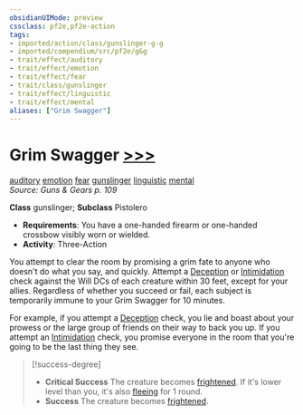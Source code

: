 ```yaml
---
obsidianUIMode: preview
cssclass: pf2e,pf2e-action
tags:
- imported/action/class/gunslinger-g-g
- imported/compendium/src/pf2e/g&g
- trait/effect/auditory
- trait/effect/emotion
- trait/effect/fear
- trait/class/gunslinger
- trait/effect/linguistic
- trait/effect/mental
aliases: ["Grim Swagger"]
---
```

# Grim Swagger [>>>](chapter-9-playing-the-game.md#Actions "Three-Action")
[auditory](auditory.md)  [emotion](emotion.md)  [fear](rules/traits/fear.md)  [gunslinger](rules/traits/gunslinger-g-g.md)  [linguistic](linguistic.md)  [mental](mental.md)  
*Source: Guns & Gears p. 109*  

**Class** gunslinger; **Subclass** Pistolero
- **Requirements**: You have a one-handed firearm or one-handed crossbow visibly worn or wielded.
- **Activity**: Three-Action

You attempt to clear the room by promising a grim fate to anyone who doesn't do what you say, and quickly. Attempt a [Deception](../../compendium/skills.md#Deception) or [Intimidation](../../compendium/skills.md#Intimidation) check against the Will DCs of each creature within 30 feet, except for your allies. Regardless of whether you succeed or fail, each subject is temporarily immune to your Grim Swagger for 10 minutes.

For example, if you attempt a [Deception](../../compendium/skills.md#Deception) check, you lie and boast about your prowess or the large group of friends on their way to back you up. If you attempt an [Intimidation](../../compendium/skills.md#Intimidation) check, you promise everyone in the room that you're going to be the last thing they see.

> [!success-degree] 
> - **Critical Success** The creature becomes [frightened](conditions.md#Frightened). If it's lower level than you, it's also [fleeing](conditions.md#Fleeing) for 1 round.
> - **Success** The creature becomes [frightened](conditions.md#Frightened).